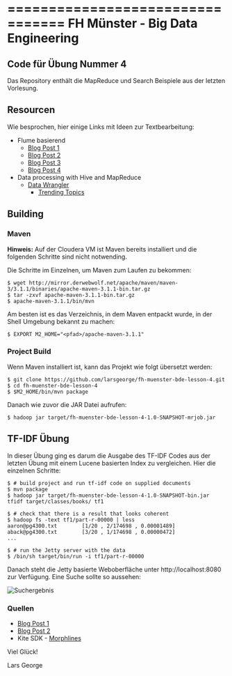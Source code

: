 =================================
FH Münster - Big Data Engineering
=================================

## Code für Übung Nummer 4

Das Repository enthält die MapReduce und Search Beispiele aus der letzten Vorlesung.

## Resourcen

Wie besprochen, hier einige Links mit Ideen zur Textbearbeitung:

* Flume basierend
   - [Blog Post 1](http://blog.cloudera.com/blog/2012/09/analyzing-twitter-data-with-hadoop/)
   - [Blog Post 2](http://blog.cloudera.com/blog/2012/10/analyzing-twitter-data-with-hadoop-part-2-gathering-data-with-flume/)
   - [Blog Post 3](http://blog.cloudera.com/blog/2012/11/analyzing-twitter-data-with-hadoop-part-3-querying-semi-structured-data-with-hive/)
   - [Blog Post 4](http://jameskinley.tumblr.com/post/57704266739/real-time-analytics-in-apache-flume-part-1)
* Data processing with Hive and MapReduce
   - [Data Wrangler](http://www.datawrangling.com/)
     + [Trending Topics](http://blog.cloudera.com/blog/2009/07/tracking-trends-with-hadoop-and-hive-on-ec2/)

## Building

### Maven

__Hinweis:__ Auf der Cloudera VM ist Maven bereits installiert und die folgenden Schritte sind nicht
notwending.

Die Schritte im Einzelnen, um Maven zum Laufen zu bekommen:

    $ wget http://mirror.derwebwolf.net/apache/maven/maven-3/3.1.1/binaries/apache-maven-3.1.1-bin.tar.gz
    $ tar -zxvf apache-maven-3.1.1-bin.tar.gz
    $ apache-maven-3.1.1/bin/mvn

Am besten ist es das Verzeichnis, in dem Maven entpackt wurde, in der Shell Umgebung bekannt zu machen:

    $ EXPORT M2_HOME="<pfad>/apache-maven-3.1.1"

### Project Build

Wenn Maven installiert ist, kann das Projekt wie folgt übersetzt werden:

    $ git clone https://github.com/larsgeorge/fh-muenster-bde-lesson-4.git
    $ cd fh-muenster-bde-lesson-4
    $ $M2_HOME/bin/mvn package

Danach wie zuvor die JAR Datei aufrufen:

    $ hadoop jar target/fh-muenster-bde-lesson-4-1.0-SNAPSHOT-mrjob.jar



## TF-IDF Übung

In dieser Übung ging es darum die Ausgabe des TF-IDF Codes aus der letzten Übung mit einem Lucene basierten Index zu vergleichen. Hier die einzelnen Schritte:

    $ # build project and run tf-idf code on supplied documents
    $ mvn package
    $ hadoop jar target/fh-muenster-bde-lesson-4-1.0-SNAPSHOT-bin.jar tfidf target/classes/books/ tf1

    $ # check that there is a result that looks coherent
    $ hadoop fs -text tf1/part-r-00000 | less
    aaron@pg4300.txt        [1/20 , 2/174698 , 0.00001489]
    aback@pg4300.txt        [3/20 , 1/174698 , 0.00000472]
    ...

    $ # run the Jetty server with the data
    $ /bin/sh target/bin/run -i tf1/part-r-00000

Danach steht die Jetty basierte Weboberfläche unter http://localhost:8080 zur Verfügung. Eine Suche sollte so aussehen:

![Suchergebnis](https://raw.github.com/larsgeorge/fh-muenster-bde-lesson-4/master/static/img/search1.png)

### Quellen

* [Blog Post 1](https://github.com/jshmain/cloudera-search/tree/master/email-search)
* [Blog Post 2](https://github.com/alo-alt/solr-demo)
* Kite SDK - [Morphlines](http://kitesdk.org/docs/current/kite-morphlines/index.html)

Viel Glück!

Lars George